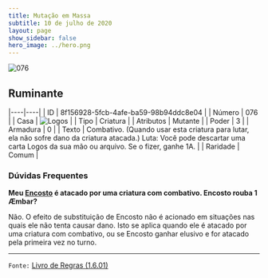 ```yaml
---
title: Mutação em Massa
subtitle: 10 de julho de 2020
layout: page
show_sidebar: false
hero_image: ../hero.png
---
```


![076](https://cdn.keyforgegame.com/media/card_front/pt/479_076_F97HXJRP2J89_pt.png)

## Ruminante

|----|----|
| ID | 8f156928-5fcb-4afe-ba59-98b94ddc8e04 |
| Número | 076 |
| Casa | ![Logos](https://archonarcana.com/images/thumb/c/ce/Logos.png/22px-Logos.png "Logos") |
| Tipo | Criatura |
| Atributos | Mutante |
| Poder | 3 |
| Armadura | 0 |
| Texto | Combativo. (Quando usar esta criatura para lutar, ela não sofre dano da criatura atacada.)  Luta: Você pode descartar uma carta Logos da sua mão ou arquivo. Se o fizer, ganhe 1A. |
| Raridade | Comum |

### Dúvidas Frequentes

**Meu [Encosto](/mm/257) é atacado por uma criatura com combativo.
Encosto rouba 1 Æmbar?**

Não. O efeito de substituição de Encosto não é acionado em situações
nas quais ele não tenta causar dano. Isto se aplica quando ele é atacado
por uma criatura com combativo, ou se Encosto ganhar elusivo e for
atacado pela primeira vez no turno.

<hr/>

`Fonte:` [Livro de Regras (1.6.01)](https://drive.google.com/open?id=1YNhLKUC0xfriiMwFYpDu1Go3zPJw6gYo)
